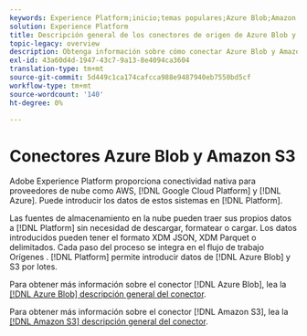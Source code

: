 ```yaml
---
keywords: Experience Platform;inicio;temas populares;Azure Blob;Amazon S3;blob;S3;s3
solution: Experience Platform
title: Descripción general de los conectores de origen de Azure Blob y Amazon S3
topic-legacy: overview
description: Obtenga información sobre cómo conectar Azure Blob y Amazon S3 a Adobe Experience Platform mediante API o la interfaz de usuario.
exl-id: 43a60d4d-1947-43c7-9a13-8e4094ca3604
translation-type: tm+mt
source-git-commit: 5d449c1ca174cafcca988e9487940eb7550bd5cf
workflow-type: tm+mt
source-wordcount: '140'
ht-degree: 0%

---
```


# Conectores Azure Blob y Amazon S3

Adobe Experience Platform proporciona conectividad nativa para proveedores de nube como AWS, [!DNL Google Cloud Platform] y [!DNL Azure]. Puede introducir los datos de estos sistemas en [!DNL Platform].

Las fuentes de almacenamiento en la nube pueden traer sus propios datos a [!DNL Platform] sin necesidad de descargar, formatear o cargar. Los datos introducidos pueden tener el formato XDM JSON, XDM Parquet o delimitados. Cada paso del proceso se integra en el flujo de trabajo Orígenes . [!DNL Platform] permite introducir datos de  [!DNL Azure Blob] y S3 por lotes.

Para obtener más información sobre el conector [!DNL Azure Blob], lea la [[!DNL Azure Blob] descripción general del conector](./blob.md).

Para obtener más información sobre el conector [!DNL Amazon S3], lea la [[!DNL Amazon S3] descripción general del conector](./s3.md).
